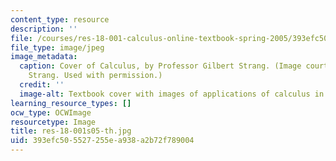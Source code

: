```yaml
---
content_type: resource
description: ''
file: /courses/res-18-001-calculus-online-textbook-spring-2005/393efc505527255ea938a2b72f789004_res-18-001s05-th.jpg
file_type: image/jpeg
image_metadata:
  caption: Cover of Calculus, by Professor Gilbert Strang. (Image courtesy of Gilbert
    Strang. Used with permission.)
  credit: ''
  image-alt: Textbook cover with images of applications of calculus in real-life situations.
learning_resource_types: []
ocw_type: OCWImage
resourcetype: Image
title: res-18-001s05-th.jpg
uid: 393efc50-5527-255e-a938-a2b72f789004
---
```

